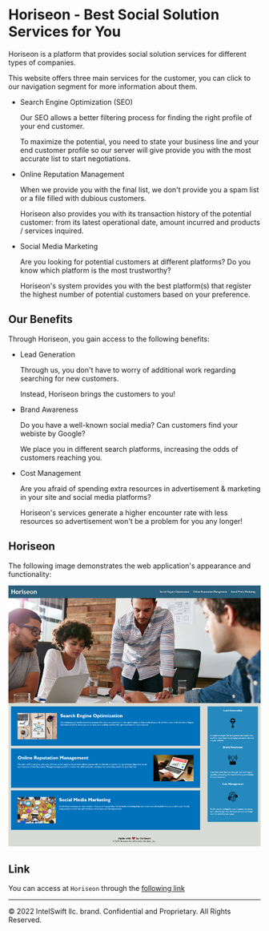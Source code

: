 # Horiseon - Best Social Solution Services for You

Horiseon is a platform that provides social solution services for different types of companies.

This website offers three main services for the customer, you can click to our navigation segment for more information about them.

* Search Engine Optimization (SEO)

  Our SEO allows a better filtering process for finding the right profile of your end customer. 

  To maximize the potential, you need to state your business line and your end customer profile so our server will give provide you with the most accurate list to start negotiations.

* Online Reputation Management

  When we provide you with the final list, we don't provide you a spam list or a file filled with dubious customers.

  Horiseon also provides you with its transaction history of the potential customer: from its latest operational date, amount incurred and products / services inquired.

* Social Media Marketing

  Are you looking for potential customers at different platforms? Do you know which platform is the most trustworthy?

  Horiseon's system provides you with the best platform(s) that register the highest number of potential customers based on your preference. 

## Our Benefits

Through Horiseon, you gain access to the following benefits:

* Lead Generation

  Through us, you don't have to worry of additional work regarding searching for new customers.

  Instead, Horiseon brings the customers to you! 

* Brand Awareness

  Do you have a well-known social media? Can customers find your webiste by Google?

  We place you in different search platforms, increasing the odds of customers reaching you.

* Cost Management

  Are you afraid of spending extra resources in advertisement & marketing in your site and social media platforms?

  Horiseon's services generate a higher encounter rate with less resources so advertisement won't be a problem for you any longer!

## Horiseon

The following image demonstrates the web application's appearance and functionality:

![Horiseon](./css/Assets/website-screenshot.png)

## Link

You can access at `Horiseon` through the [following link](https://ggariv.github.io/week1-solutionv1/)

- - -
© 2022 IntelSwift llc. brand. Confidential and Proprietary. All Rights Reserved.


